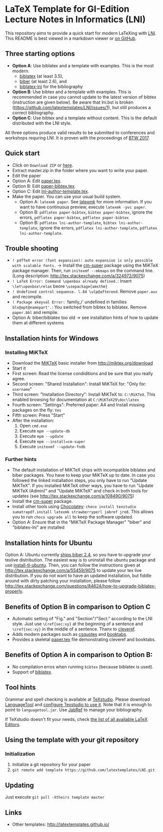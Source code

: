 # LaTeX Template for GI-Edition Lecture Notes in Informatics (LNI)

This repository aims to provide a quick start for modern LaTeXing with [LNI].
This README is best viewed in a markdown viewer or [on GitHub](https://github.com/latextemplates/LNI/blob/master/README.md).

## Three starting options

* **Option A**: Use biblatex and a template with examples. This is the most modern.
  * [biblatex](https://github.com/plk/biblatex#overview) (at least 3.5),
  * [biber](https://github.com/plk/biber#overview) (at least 2.6), and
  * [biblatex-lni](https://github.com/latextemplates/biblatex-lni/blob/master/README.md#biblatex-lni) for the bibliography
* **Option B**: Use bibtex and a template with examples.
  This is recommended in case you cannot update to the latest version of bibtex (instruction are given below).
  Be aware that lni.bst is broken (https://github.com/latextemplates/LNI/issues/1), but still produces a correct bibliography.
* **Option C**: Use bibtex and a template without content.
  This is the default distributed with the LNI style.

All three options produce valid results to be submitted to conferences and workshops requring LNI.
It is proven with the proceedings of [BTW 2017](http://btw2017.informatik.uni-stuttgart.de/).

## Quick start

 * Click on `Download ZIP` or [here](https://github.com/latextemplates/LNI/archive/master.zip).
 * Extract master.zip in the folder where you want to write your paper.
 * Edit the paper
  * Option A: Edit [paper.tex](paper.tex).
  * Option B: Edit [paper-bibtex.tex](paper-bibtex.tex).
  * Option C: Edit [lni-author-template.tex](lni-author-template.tex).
* Make the paper. You can use your usual build system.
  * Option A: `latexmk paper`. See [latexmk] for more information.
    If you want to have continuous preview, execute `latexmk -pvc paper`.
  * Option B: `pdflatex paper-bibtex`, `bibtex paper-bibtex`, ignore the errors,  `pdflatex paper-bibtex`,  `pdflatex paper-bibtex`
  * Option B: `pdflatex lni-author-template`, `bibtex lni-author-template`, ignore the errors,  `pdflatex lni-author-template`,  `pdflatex lni-author-template`.

## Trouble shooting

* `! pdfTeX error (font expansion): auto expansion is only possible with scalable fonts.` -> Install the [cm-super] package using the MiKTeX package manager. Then, run `initexmf --mkmaps` on the command line. (Long description: http://tex.stackexchange.com/a/324972/9075)
* `! LaTeX Error: Command \openbox already defined.`: Insert `\let\openbox\relax` beore `\usepackage{amsthm}`
* `! Undefined control sequence. l.84 \ulp@afterend`. Remove `paper.aux` and recompile.
* `! Package xkeyval Error: `family_i' undefined in families `blx@opt@namepart'.`: You switched from bibtex to biblatex. Remove `paper.bbl` and rempile.
* Option A: biber/biblatex too old -> see installation hints of how to update them at different systems

## Installation hints for Windows

### Installing MiKTeX
* Download the [MiKTeX] basic installer from http://miktex.org/download
* Start it
* First screen: Read the license condiditions and be sure that you really agree.
* Second screen: "Shared Installation": Install MiKTeX for: "Only for: `username`"
* Third screen: "Installation Directory": Install MiKTeX to: `C:\MiKTeX`. This enabled browsing for documentation at `C:\MiKTeX29\doc\latex`
* Fourth screen: "Settings": Preferred paper: A4 and Install missing packages on the fly: `Yes`
* Fifth screen: Press "Start"
* After the installation:
  1. Open `cmd.exe`
  2. Execute `mpm --update-db`
  3. Execute `mpm --update`
  4. Execute `mpm --install=cm-super`
  5. Execute `initexmf --update-fndb`

### Further hints

* The default installation of MiKTeX ships with incompatible biblatex and biber packages. You have to keep your MiKTeX up to date. In case you followed the linked installation steps, you only have to run "Update MiKTeX". If you installed MiKTeX other ways, you have to run "Update MiKTeX (Admin)" and "Update MiKTeX" and check in both tools for updates (see http://tex.stackexchange.com/a/108490/9075)
* Install the [cm-super] package.
* Install other tools using [Chocolatey]: `choco install texstudio sumatrapdf.install latexmk strawberryperl jabref jre8`. This allows you to run `choco upgrade all` to keep the software updated.
* Option A: Ensure that in the "MiKTeX Package Manager" "biber" and "biblatex-lni" are installed

## Installation hints for Ubuntu

Option A: Ubuntu currently [ships biber 2.4](https://bugs.launchpad.net/ubuntu/+source/biber/+bug/1589644), so you have to upgrade your texlive distribution.
The easiest way is to uninstall the ubuntu package and use [install-tl-ubuntu](https://github.com/scottkosty/install-tl-ubuntu).
Then, you can follow the instructions given at http://tex.stackexchange.com/a/55459/9075 to update your tex live distribution.
If you do not want to have an updated installation, but fiddle around with dirty patching your installation, please follow  http://tex.stackexchange.com/questions/84624/how-to-upgrade-biblatex-properly.

## Benefits of Option B in comparison to Option C

 * Automatic setting of "Fig." and "Section"/"Sect." according to the LNI style. Just use `\Cref{sec:xy}` at the beginning of a sentence and `\cref{sec:xy}` in the middle of a sentence. Thanx to [cleveref].
 * Adds modern packages such as [csquotes] and [booktabs].
 * Provides a skeletal [paper.tex](paper.tex) file demonstrating cleveref and booktabs.

## Benefits of Option A in comparison to Option B:

 * No compilation erros when running `bibtex` (because biblatex is used).
 * Support of [biblatex].

## Tool hints

Grammar and spell checking is available at [TeXstudio].
Please download [LanguageTool] and [configure Texstudio to use it](http://wiki.languagetool.org/checking-la-tex-with-languagetool#toc4).
Note that it is enough to point to `languagetool.jar`.
Use [JabRef] to manage your bibliography.

If TeXstudio doesn't fit your needs, check [the list of all available LaTeX Editors](http://tex.stackexchange.com/questions/339/latex-editors-ides).

## Using the template with your git repository

### Initialization

1. Initialize a git repository for your paper
2. `git remote add template https://github.com/latextemplates/LNI.git`

## Updating

Just execute `git pull -Xtheirs template master`

## Links

 * Other templates: http://latextemplates.github.io/

  [LNI]: https://www.gi.de/service/publikationen/lni/autorenrichtlinien.html
  [official LNI template]: https://www.gi.de/fileadmin/redaktion/Autorenrichtlinien/LNI-LaTeX-Vorlage.zip

  [biblatex]: https://www.ctan.org/pkg/biblatex?lang=de
  [booktabs]: https://www.ctan.org/pkg/booktabs
  [cleveref]: https://ctan.org/pkg/cleveref
  [cm-super]: https://www.ctan.org/pkg/cm-super
  [csquotes]: https://www.ctan.org/pkg/csquotes
  [hypcap]: https://www.ctan.org/pkg/hypcap
  [hyperref]: https://ctan.org/pkg/hyperref
  [microtype]: https://ctan.org/pkg/microtype
  
  [latexmk]: https://www.ctan.org/pkg/latexmk/

  [Chocolatey]: https://chocolatey.org/
  [JabRef]: https://www.jabref.org
  [LanguageTool]: https://languagetool.org/
  [MiKTeX]: http://miktex.org/
  [TeXstudio]: http://texstudio.sourceforge.net/
